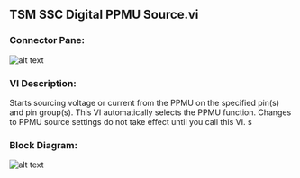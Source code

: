 ## **TSM SSC Digital PPMU Source.vi**
### Connector Pane:
![alt text](/Instrument%20Control/Digital/PPMU/TSM%20SSC%20Digital%20PPMU%20Source.vic.png "TSM SSC Digital PPMU Source.vi connector pane")

### VI Description:
Starts sourcing voltage or current from the PPMU on the specified pin(s) and pin group(s). This VI automatically selects the PPMU function. Changes to PPMU source settings do not take effect until you call this VI.
s

### Block Diagram:
![alt text](/Instrument%20Control/Digital/PPMU/TSM%20SSC%20Digital%20PPMU%20Source.vid.png "TSM SSC Digital PPMU Source.vi block diagram")
